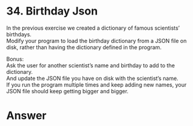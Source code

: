 # 34. Birthday Json

In the previous exercise we created a dictionary of famous scientists’ birthdays.   
Modify your program to load the birthday dictionary from a JSON file on disk, rather than having the dictionary defined in the program.   

Bonus:   
Ask the user for another scientist’s name and birthday to add to the dictionary.   
And update the JSON file you have on disk with the scientist’s name.   
If you run the program multiple times and keep adding new names, your JSON file should keep getting bigger and bigger.

# Answer
